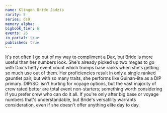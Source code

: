 ```yaml
---
name: Klingon Bride Jadzia
rarity: 5
series: ds9
memory_alpha:
bigbook_tier: 6
events: 25
in_portal: true
published: true
---
```


It's not often I go out of my way to compliment a Dax, but Bride is more useful than her numbers look. She's already picked up two megas to go with Dax's hefty event count which trumps base ranks when she's getting so much use out of them. Her proficiencies result in only a single ranked gauntlet pair, but with so many traits, she performs like Guinan-lite as a DIP primary. DIP/SCI isn't hurting for voyage options, but the vast majority of crew rated better are total event non-starters; something worth considering if you prefer crew who can do it all. If you're only after big base or voyage numbers that's understandable, but Bride's versatility warrants consideration, even if she doesn't offer anything elite day to day. 
